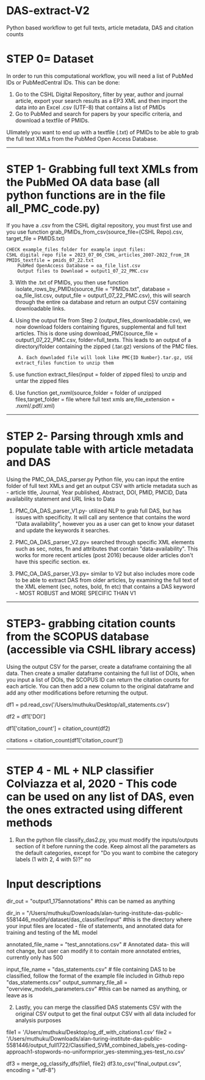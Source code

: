# DAS-extract-V2
Python based workflow to get full texts, article metadata, DAS and citation counts 
# STEP 0= Dataset 
In order to run this computational workflow, you will need a list of PubMed IDs or PubMedCentral IDs. This can be done:

1. Go to the CSHL Digital Repository, filter by year, author and journal article, export your search results as a EP3 XML and then import the data into an Excel .csv (UTF-8) that contains a list of PMIDs
2. Go to PubMed and search for papers by your specific criteria, and download a textfile of PMIDs.
   
Ulimately you want to end up with a textfile (.txt) of PMIDs to be able to grab the full text XMLs from the PubMed Open Access Database.
__________________________________________________________________________________________________________________________________________
# STEP 1- Grabbing full text XMLs from the PubMed OA data base (all python functions are in the file all_PMC_code.py)
If you have a .csv from the CSHL digital repository, you must first use and you use function grab_PMIDs_from_csv(source_file=(CSHL Repo).csv, target_file = PMIDS.txt)

   	CHECK example_files folder for example input files:
   	CSHL digital repo file = 2023_07_06_CSHL_articles_2007-2022_from_IR
   	PMIDS_textfile = pmids_07_22.txt
    	PubMed OpenAccess Database = oa_file_list.csv
     	Output files to Download = output1_07_22_PMC.csv

3. With the .txt of PMIDs, you then use function isolate_rows_by_PMIDs(source_file = "PMIDs.txt", database = oa_file_list.csv, output_file = output1_07_22_PMC.csv), this will search through the entire oa database and return an output CSV containing downloadable links. 

4. Using the output file from Step 2 (output_files_downloadable.csv), we now download folders containing figures, supplemental and full text articles. This is done using download_PMC(source_file = output1_07_22_PMC.csv, folder=full_texts. This leads to an output of a directory/folder containing the zipped (.tar.gz) versions of the PMC files. 
	
		A. Each downladed file will look like PMC{ID Number}.tar.gz, USE extract_files function to unzip them

6. use function extract_files(input = folder of zipped files) to unzip and untar the zipped files

7. Use function get_nxml(source_folder = folder of unzipped files,target_folder = file where full text xmls are,file_extension = .nxml/.pdf/.xml)
__________________________________________________________________________________________________________________________________________________

# STEP 2- Parsing through xmls and populate table with article metadata and DAS
Using the PMC_OA_DAS_parser.py Python file, you can input the entire folder of full text XMLs and get an output CSV with article metadata such as - article title, Journal, Year published, Abstract, DOI, PMID, PMCID, Data availability statement and URL links to Data

1. PMC_OA_DAS_parser_V1.py- utilized NLP to grab full DAS, but has issues with specificity. It will call any sentence that contains the word "Data availability", however you as a user can get to know your dataset and update the keywords it searches. 

2. PMC_OA_DAS_parser_V2.py= searched through specific XML elements such as sec, notes, fn and attributes that contain "data-availability". This works for more recent articles (post 2016) because older articles don't have this specific section.
ex. <sec sec-type="data-availability" id="s1"> 

3. PMC_OA_DAS_parser_V3.py= similar to V2 but also includes more code to be able to extract DAS from older articles, by examining the full text of the XML element (sec, notes, bold, fn etc) that contains a DAS keyword - MOST ROBUST and MORE SPECIFIC THAN V1
__________________________________________________________________________________________________________________________________________________

# STEP3- grabbing citation counts from the SCOPUS database (accessible via CSHL library access)
Using the output CSV for the parser, create a dataframe containing the all data. Then create a smaller dataframe containing the full list of DOIs, when you input a list of DOIs, the SCOPUS ID can return the citation counts for each article. You can then add a new column to the original dataframe and add any other modifications before returning the output. 

df1 = pd.read_csv('/Users/muthuku/Desktop/all_statements.csv')

df2 = df1['DOI']

df1['citation_count'] = citation_count(df2)

citations = citation_count(df1['citation_count'])
__________________________________________________________________________________________________________________________________________________
# STEP 4 - ML + NLP classifier Colviazza et al, 2020 - This code can be used on any list of DAS, even the ones extracted using different methods
1. Run the python file classify_das2.py, you must modify the inputs/outputs section of it before running the code. Keep almost all the parameters as the default categories, except for "Do you want to combine the category labels (1 with 2, 4 with 5)?" no 
# Input descriptions
dir_out = "output1_175annotations" #this can be named as anything

dir_in = "/Users/muthuku/Downloads/alan-turing-institute-das-public-5581446_modify/dataset/das_classifier/input" #this is the directory where your input files are located - file of statements, and annotated data for training and testing of the ML model 

annotated_file_name = "test_annotations.csv"  # Annotated data- this will not change, but user can modify it to contain more annotated entries, currently only has 500 

input_file_name = "das_statements.csv" # file containing DAS to be classified, follow the format of the example file included in Github repo "das_statements.csv"
output_summary_file_all = "overview_models_parameters.csv" #this can be named as anything, or leave as is

2. Lastly, you can merge the classified DAS statements CSV with the original CSV output to get the final output CSV with all data included for analysis purposes

file1 = '/Users/muthuku/Desktop/og_df_with_citations1.csv'
file2 = '/Users/muthuku/Downloads/alan-turing-institute-das-public-5581446/output_full1722/Classified_SVM_combined_labels_yes-coding-approach1-stopwords-no-uniformprior_yes-stemming_yes-test_no.csv'

df3 = merge_og_classify_dfs(file1, file2)
df3.to_csv("final_output.csv", encoding = "utf-8")


